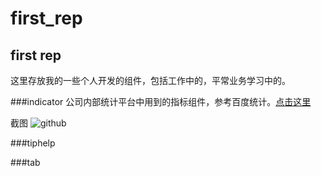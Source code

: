 first_rep
=========

first rep
-----------------------
这里存放我的一些个人开发的组件，包括工作中的，平常业务学习中的。

###indicator
公司内部统计平台中用到的指标组件，参考百度统计。[点击这里](http://tongji.baidu.com)<br />

截图
![github](http://github.com/unicorn.png "github")  


###tiphelp

###tab


